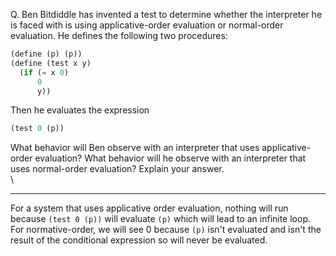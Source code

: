 Q. Ben Bitdiddle has invented a test to determine whether the interpreter he is faced with is using applicative-order evaluation or normal-order evaluation. He defines the following two procedures:

``` scheme
(define (p) (p))
(define (test x y)
  (if (= x 0)
      0
      y))
```

Then he evaluates the expression

``` scheme
(test 0 (p))
```

What behavior will Ben observe with an interpreter that uses applicative-order evaluation? What behavior will he observe with an interpreter that uses normal-order evaluation? Explain your answer. \
\

---
For a system that uses applicative order evaluation, nothing will run because `(test 0 (p))` will evaluate `(p)` which will lead to an infinite loop. For normative-order, we will see 0 because `(p)` isn't evaluated and isn't the result of the conditional expression so will never be evaluated.

